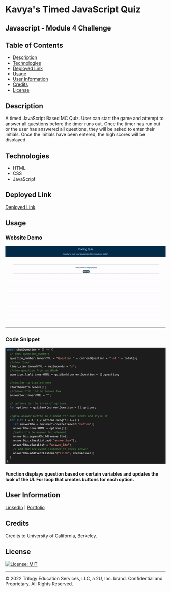 # Kavya's Timed JavaScript Quiz

## Javascript - Module 4 Challenge

## Table of Contents

- [Description](#description)
- [Technologies](#technologies)
- [Deployed Link](#link)
- [Usage](#usage)
- [User Information](#userinformation)
- [Credits](#credits)
- [License](#license)

## Description

A timed JavaScript Based MC Quiz. User can start the game and attempt to answer all questions before the timer runs out. Once the timer has run out or the user has answered all questions, they will be asked to enter their initials. Once the initials have been entered, the high scores will be displayed.

## Technologies

- HTML
- CSS
- JavaScript

## Deployed Link

[Deployed Link](https://smandla.github.io/javascript_timedquiz/)

## Usage

### Website Demo

![alt text](assets/images/demo.gif)

### Code Snippet

![alt text](assets/images/codesnippet.png)

#### Function displays question based on certain variables and updates the look of the UI. For loop that creates buttons for each option.

## User Information

[LinkedIn](https://www.linkedin.com/in/srikavya-mandla/) |
[Portfolio](https://smandla.github.io/kavya_professionalportfolio/)

## Credits

Credits to University of California, Berkeley.

## License

[![License: MIT](https://img.shields.io/badge/License-MIT-yellow.svg)](https://opensource.org/licenses/MIT)

---

© 2022 Trilogy Education Services, LLC, a 2U, Inc. brand. Confidential and Proprietary. All Rights Reserved.
